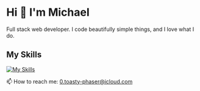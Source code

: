 # Hi 👋 I'm Michael 
Full stack web developer. 
I code beautifully simple things, and I love what I do. 

## My Skills

[![My Skills](https://skillicons.dev/icons?i=react,nodejs,javascript,html,css,sass,bootstrap,jquery,aws,php,wordpress,photoshop)](https://elitewebmaster.com)


📫 How to reach me: 0.toasty-phaser@icloud.com

<!--
**elitewebmaster/elitewebmaster** is a ✨ _special_ ✨ repository because its `README.md` (this file) appears on your GitHub profile.

Here are some ideas to get you started:

- 🔭 I’m currently working on ...
- 🌱 I’m currently learning ...
- 👯 I’m looking to collaborate on ...
- 🤔 I’m looking for help with ...
- 💬 Ask me about ...
- 📫 How to reach me: 0.toasty-phaser@icloud.com
- 😄 Pronouns: ...
- ⚡ Fun fact: ...
-->
